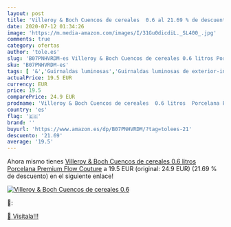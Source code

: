 ```yaml
---
layout: post
title: 'Villeroy & Boch Cuencos de cereales  0.6 al 21.69 % de descuento'
date: 2020-07-12 01:34:26
image: 'https://m.media-amazon.com/images/I/31Gu0dicdiL._SL400_.jpg'
comments: true
category: ofertas
author: 'tole.es'
slug: 'B07PNHVRDM-es Villeroy & Boch Cuencos de cereales 0.6 litros Porcelana...'
sku: 'B07PNHVRDM-es'
tags: [ '&','Guirnaldas luminosas','Guirnaldas luminosas de exterior-interior','Iluminación','boch','villeroy', ]
actualPrice: 19.5 EUR
currency: EUR
price: 19.5
comparePrice: 24.9 EUR
prodname: 'Villeroy & Boch Cuencos de cereales  0.6 litros  Porcelana Premium  Flow Couture'
country: 'es'
flag: '🇪🇸'
brand: ''
buyurl: 'https://www.amazon.es/dp/B07PNHVRDM/?tag=tolees-21'
descuento: '21.69'
average: '19.5'
---
```


Ahora mismo tienes [Villeroy & Boch Cuencos de cereales  0.6 litros  Porcelana Premium  Flow Couture](https://www.amazon.es/dp/B07PNHVRDM/?tag=tolees-21) a 19.5 EUR (original: 24.9 EUR) (21.69 %  de descuento) en el siguiente enlace!

[![Villeroy & Boch Cuencos de cereales  0.6](https://m.media-amazon.com/images/I/31Gu0dicdiL._SL400_.jpg)](https://www.amazon.es/dp/B07PNHVRDM/?tag=tolees-21)

🔎:


[🛒 Visítala!!!](https://www.amazon.es/dp/B07PNHVRDM/?tag=tolees-21)
